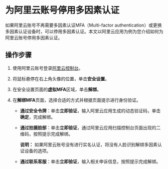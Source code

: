 # 为阿里云账号停用多因素认证

如果阿里云账号不再需要多因素认证MFA（Multi-factor authentication）或更换多因素认证设备时，可以停用多因素认证。本文以阿里云应用为例为您介绍如何为阿里云账号停用多因素认证。

## 操作步骤

1.  使用阿里云账号登录[阿里云控制台](https://homenew.console.aliyun.com/)。

2.  将鼠标悬停在右上角头像的位置，单击**安全设置**。

3.  在安全设置页面的**虚拟MFA**区域，单击**解绑**。

4.  在**解绑MFA**页面，选择合适的方式并根据页面提示进行身份验证。

    -   **通过安全令牌**：单击**立即验证**，输入阿里云应用生成的动态验证码，单击**确定**，完成解绑。
    -   **通过拍摄脸部**：单击**立即验证**，通过阿里云应用扫描控制台页面出现的二维码，按照提示完成解绑。

        **说明：** 如果阿里云账号没有进行实名认证，将没有人脸识别解绑多因素认证设备的选项。

    -   **通过联系客服**：单击**立即验证**，输入相关申诉信息，按照提示完成解绑。

